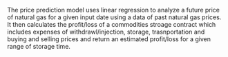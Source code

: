 The price prediction model uses linear regression to analyze a future price of natural gas for a given input date using a data of past natural gas prices.
It then calculates the profit/loss of a commodities stroage contract which includes expenses of withdrawl/injection, storage, trasnportation and 
buying and selling prices and return an estimated profit/loss for a given range of storage time.
